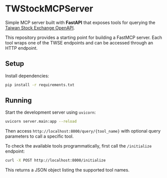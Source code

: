# TWStockMCPServer

Simple MCP server built with **FastAPI** that exposes tools for querying the
[Taiwan Stock Exchange OpenAPI](https://openapi.twse.com.tw/).

This repository provides a starting point for building a FastMCP server. Each
tool wraps one of the TWSE endpoints and can be accessed through an HTTP
endpoint.

## Setup

Install dependencies:

```bash
pip install -r requirements.txt
```

## Running

Start the development server using `uvicorn`:

```bash
uvicorn server.main:app --reload
```

Then access `http://localhost:8000/query/{tool_name}` with optional query
parameters to call a specific tool.

To check the available tools programmatically, first call the `/initialize`
endpoint:

```bash
curl -X POST http://localhost:8000/initialize
```

This returns a JSON object listing the supported tool names.
